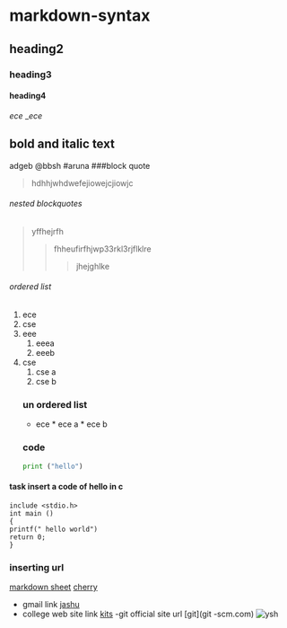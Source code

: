 # markdown-syntax
## heading2
### heading3
#### heading4
*ece*
__ece_
## bold and italic text
adgeb
@bbsh
#aruna
###block quote 
>hdhhjwhdwefejiowejcjiowjc
###### nested blockquotes
> yffhejrfh
>> fhheufirfhjwp33rkl3rjflklre
>>> jhejghlke
###### ordered list 

1. ece
2. cse
3. eee
    1. eeea
    2. eeeb
4. cse 
    1. cse a
    1. cse b
    ###  un ordered list
    - ece
          * ece a
          * ece b
    ### code
   ``` python
   print ("hello")
    ``` 
#### task  insert a code of hello in c
```        
include <stdio.h>
int main ()
{ 
printf(" hello world") 
return 0;
}
```
### inserting url 
[markdown sheet](https://www.markdownguide.org/cheat-sheet/)
[cherry](https://www.markdownguide.org/cheat-sheet/)
- gmail link
[jashu](kanamarlapudijasmitha@gmail.com)
- college web site link
[kits](kits.com)
-git official site url
[git](git -scm.com)
![ysh](https://github.com/Jashu424/markdown-syntax/blob/master/ysh.jpg)

